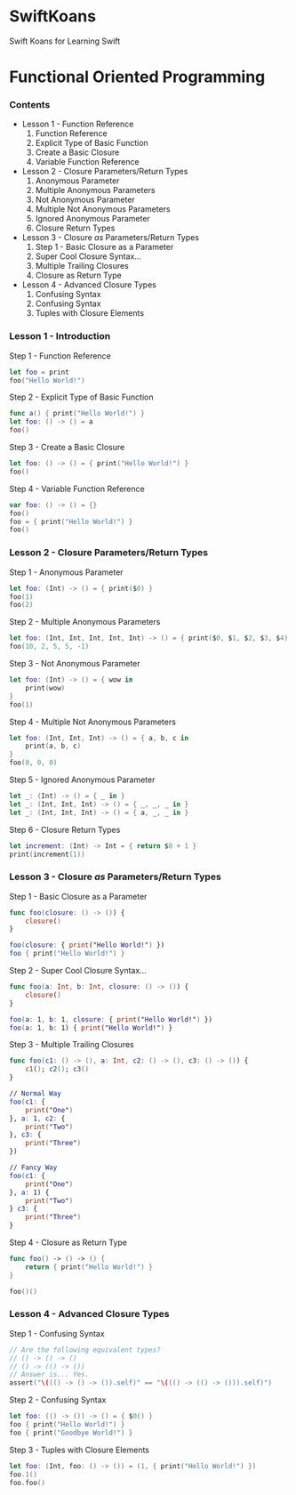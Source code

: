 # SwiftKoans
Swift Koans for Learning Swift


# Functional Oriented Programming

### Contents

- Lesson 1 - Function Reference
  1. Function Reference
  2. Explicit Type of Basic Function
  3. Create a Basic Closure
  4. Variable Function Reference  
- Lesson 2 - Closure Parameters/Return Types
  1. Anonymous Parameter
  2. Multiple Anonymous Parameters
  3. Not Anonymous Parameter
  4. Multiple Not Anonymous Parameters
  5. Ignored Anonymous Parameter
  6. Closure Return Types
- Lesson 3 - Closure *as* Parameters/Return Types
  1. Step 1 - Basic Closure as a Parameter
  2. Super Cool Closure Syntax...
  3. Multiple Trailing Closures
  4. Closure as Return Type
- Lesson 4 - Advanced Closure Types
  1. Confusing Syntax
  2. Confusing Syntax
  3. Tuples with Closure Elements

### Lesson 1 - Introduction

Step 1 - Function Reference
```swift
let foo = print
foo("Hello World!")
```

Step 2 - Explicit Type of Basic Function
```swift
func a() { print("Hello World!") }
let foo: () -> () = a
foo()
```

Step 3 - Create a Basic Closure
```swift
let foo: () -> () = { print("Hello World!") }
foo()
```

Step 4 - Variable Function Reference
```swift
var foo: () -> () = {}
foo()
foo = { print("Hello World!") }
foo()
```

### Lesson 2 - Closure Parameters/Return Types

Step 1 - Anonymous Parameter
```swift
let foo: (Int) -> () = { print($0) }
foo(1)
foo(2)
```

Step 2 - Multiple Anonymous Parameters
```swift
let foo: (Int, Int, Int, Int, Int) -> () = { print($0, $1, $2, $3, $4) }
foo(10, 2, 5, 5, -1)
```

Step 3 - Not Anonymous Parameter
```swift
let foo: (Int) -> () = { wow in
    print(wow) 
}
foo(1)
```

Step 4 - Multiple Not Anonymous Parameters
```swift
let foo: (Int, Int, Int) -> () = { a, b, c in
    print(a, b, c) 
}
foo(0, 0, 0)
```
Step 5 - Ignored Anonymous Parameter
```swift
let _: (Int) -> () = { _ in }
let _: (Int, Int, Int) -> () = { _, _, _ in }
let _: (Int, Int, Int) -> () = { a, _, _ in }
```

Step 6 - Closure Return Types
```swift
let increment: (Int) -> Int = { return $0 + 1 }
print(increment(1))
```

### Lesson 3 - Closure *as* Parameters/Return Types

Step 1 - Basic Closure as a Parameter
```swift
func foo(closure: () -> ()) {
    closure()   
}

foo(closure: { print("Hello World!") })
foo { print("Hello World!") }
```

Step 2 - Super Cool Closure Syntax...
```swift
func foo(a: Int, b: Int, closure: () -> ()) {
    closure()
}

foo(a: 1, b: 1, closure: { print("Hello World!") })
foo(a: 1, b: 1) { print("Hello World!") }
```

Step 3 - Multiple Trailing Closures
```swift
func foo(c1: () -> (), a: Int, c2: () -> (), c3: () -> ()) {
    c1(); c2(); c3()
}

// Normal Way
foo(c1: {
    print("One")
}, a: 1, c2: {
    print("Two")
}, c3: {
    print("Three")
})

// Fancy Way
foo(c1: {
    print("One")
}, a: 1) {
    print("Two")
} c3: {
    print("Three")
}
```

Step 4 - Closure as Return Type
```swift
func foo() -> () -> () {
    return { print("Hello World!") }
}

foo()()
```

### Lesson 4 - Advanced Closure Types

Step 1 - Confusing Syntax
```swift
// Are the following equivalent types?
// () -> () -> ()
// () -> (() -> ())
// Answer is... Yes.
assert("\((() -> () -> ()).self)" == "\((() -> (() -> ())).self)")
```
Step 2 - Confusing Syntax
```swift
let foo: (() -> ()) -> () = { $0() }
foo { print("Hello World!") }
foo { print("Goodbye World!") }
```

Step 3 - Tuples with Closure Elements
```swift
let foo: (Int, foo: () -> ()) = (1, { print("Hello World!") })
foo.1()
foo.foo()
```
